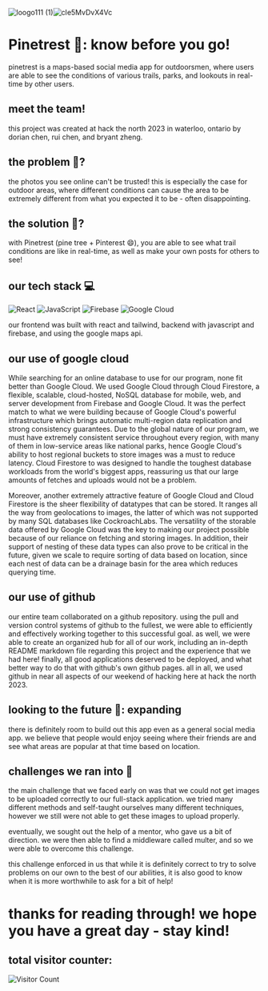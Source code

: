 ![loogo111 (1)](https://github.com/dourian/twinterest/assets/122124464/be1575d1-969a-4ee6-9e83-337271c46846)![cIe5MvDvX4Vc](https://github.com/dourian/twinterest/assets/122124464/fa7e6898-fa20-4f9f-9845-94f8f8da8f37)



# Pinetrest 🌲: know before you go!
pinetrest is a maps-based social media app for outdoorsmen, where users are able to see the conditions of various trails, parks, and lookouts in real-time by other users.

## meet the team!
this project was created at hack the north 2023 in waterloo, ontario by dorian chen, rui chen, and bryant zheng.

## the problem 🔎?
the photos you see online can't be trusted! this is especially the case for outdoor areas, where different conditions can cause the area to be extremely different from what you expected it to be - often disappointing.

## the solution 🧠?
with Pinetrest (pine tree + Pinterest 😄), you are able to see what trail conditions are like in real-time, as well as make your own posts for others to see!

## our tech stack 💻
![React](https://img.shields.io/badge/react-%2320232a.svg?style=for-the-badge&logo=react&logoColor=%2361DAFB)
![JavaScript](https://img.shields.io/badge/javascript-%23323330.svg?style=for-the-badge&logo=javascript&logoColor=%23F7DF1E)
![Firebase](https://img.shields.io/badge/Firebase-039BE5?style=for-the-badge&logo=Firebase&logoColor=white)
![Google Cloud](https://img.shields.io/badge/GoogleCloud-%234285F4.svg?style=for-the-badge&logo=google-cloud&logoColor=white)

our frontend was built with react and tailwind, backend with javascript and firebase, and using the google maps api.

## our use of google cloud
While searching for an online database to use for our program, none fit better than Google Cloud. We used Google Cloud through Cloud Firestore, a flexible, scalable, cloud-hosted, NoSQL database for mobile, web, and server development from Firebase and Google Cloud. It was the perfect match to what we were building because of Google Cloud's powerful infrastructure which brings automatic multi-region data replication and strong consistency guarantees. Due to the global nature of our program, we must have extremely consistent service throughout every region, with many of them in low-service areas like national parks, hence Google Cloud's ability to host regional buckets to store images was a must to reduce latency. Cloud Firestore to was designed to handle the toughest database workloads from the world's biggest apps, reassuring us that our large amounts of fetches and uploads would not be a problem.

Moreover, another extremely attractive feature of Google Cloud and Cloud Firestore is the sheer flexibility of datatypes that can be stored. It ranges all the way from geolocations to images, the latter of which was not supported by many SQL databases like CockroachLabs. The versatility of the storable data offered by Google Cloud was the key to making our project possible because of our reliance on fetching and storing images. In addition, their support of nesting of these data types can also prove to be critical in the future, given we scale to require sorting of data based on location, since each nest of data can be a drainage basin for the area which reduces querying time.

## our use of github
our entire team collaborated on a github repository. using the pull and version control systems of github to the fullest, we were able to efficiently and effectively working together to this successful goal. as well, we were able to create an organized hub for all of our work, including an in-depth README markdown file regarding this project and the experience that we had here! finally, all good applications deserved to be deployed, and what better way to do that with github's own github pages. all in all, we used github in near all aspects of our weekend of hacking here at hack the north 2023.

## looking to the future 🤖: expanding
there is definitely room to build out this app even as a general social media app. we believe that people would enjoy seeing where their friends are and see what areas are popular at that time based on location.

## challenges we ran into 🤕
the main challenge that we faced early on was that we could not get images to be uploaded correctly to our full-stack application. we tried many different methods and self-taught ourselves many different techniques, however we still were not able to get these images to upload properly.

eventually, we sought out the help of a mentor, who gave us a bit of direction. we were then able to find a middleware called multer, and so we were able to overcome this challenge.

this challenge enforced in us that while it is definitely correct to try to solve problems on our own to the best of our abilities, it is also good to know when it is more worthwhile to ask for a bit of help!

# thanks for reading through! we hope you have a great day - stay kind!
## total visitor counter:
![Visitor Count](https://profile-counter.glitch.me/{dourian}/count.svg)

